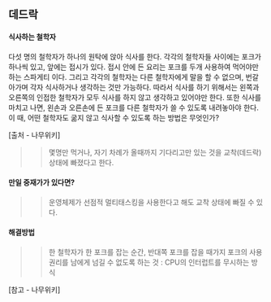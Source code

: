 ## 데드락

#### 식사하는 철학자
다섯 명의 철학자가 하나의 원탁에 앉아 식사를 한다. 각각의 철학자들 사이에는 포크가 하나씩 있고, 앞에는 접시가 있다. 접시 안에 든 요리는 포크를 두개 사용하여 먹어야만 하는 스파게티 이다. 그리고 각각의 철학자는 다른 철학자에게 말을 할 수 없으며, 번갈아가며 각자 식사하거나 생각하는 것만 가능하다. 따라서 식사를 하기 위해서는 왼쪽과 오른쪽의 인접한 철학자가 모두 식사를 하지 않고 생각하고 있어야만 한다. 또한 식사를 마치고 나면, 왼손과 오른손에 든 포크를 다른 철학자가 쓸 수 있도록 내려놓아야 한다. 이 때, 어떤 철학자도 굶지 않고 식사할 수 있도록 하는 방법은 무엇인가?

[출처 - 나무위키]


>> 몇명만 먹거나, 자기 차례가 올때까지 기다리고만 있는 것을 교착(데드락) 상태에 빠졌다고 한다.

#### 만일 중재가가 있다면?
>> 운영체제가 선점적 멀티태스킹을 사용한다고 해도 교착 상태에 빠질 수 있다.

#### 해결방법
>> 한 철학자가 한 포크를 잡는 순간, 반대쪽 포크를 잡을 때가지 포크의 사용권리를 남에게 넘길 수 없도록 하는 것
: CPU의 인터럽트를 무시하는 방식

[참고 - 나무위키]